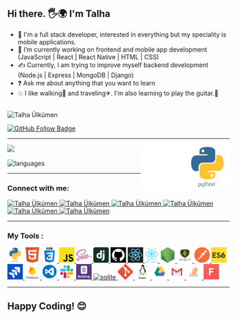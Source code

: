 

<h2>Hi there. 🖐🌍 I'm Talha</h2>

- 🚀 I'm a full stack developer, interested in everything but my speciality is mobile applications. 
- 💪 I’m currently working on frontend and mobile app development (JavaScript | React | React Native | HTML | CSS)
- ✍ Currently, I am trying to improve myself backend development (Node.js | Express | MongoDB | Django)
- ❓   Ask me about anything that you want to learn
- 💥 I like walking🏃‍ and traveling✈. I'm also learning to play the guitar.🎻
<br>
<img src="https://komarev.com/ghpvc/?username=Talha-35" alt="Talha Ülkümen" /> 

[![GitHub Follow Badge](https://img.shields.io/github/followers/Talha-35?label=followers&style=social)](https://github.com/Talha-35)



<hr>

<p float="center">
  <img  src="https://github-readme-stats.vercel.app/api?username=Talha-35&show_icons=true&theme=radical" />
  <img src="./all.gif" alt="react-native" width="20%" height="20%" align="right">
  <img src="./react.gif" alt="react-native" width="20%" height="20%" align="right">  
</p>

<!-- <img  src="https://github-readme-stats.vercel.app/api/top-langs/?username=Talha-35&layout=compact&hide=html,css" alt="My Top Langs" />-->
 
 ![languages](https://github-readme-stats.vercel.app/api/top-langs/?username=Talha-35&hide=scss&layout=compact&theme=tokyonight)
<hr>


### Connect with me:

<a href="https://medium.com/@tlh.34.bd" target="_blank">
    <img src="https://img.shields.io/badge/%20-medium-black" alt="Talha Ülkümen">
</a>
<a href="https://twitter.com" target="_blank">
    <img src="https://img.shields.io/badge/%20-twitter-%231DA1F2" alt="Talha Ülkümen">
</a>
<a href="https://www.instagram.com" target="_blank">
    <img src="https://img.shields.io/badge/%20-instagram-fbad50" alt="Talha Ülkümen">
</a>
<a href="https://www.linkedin.com/in/talha-%C3%BClk%C3%BCmen-4854391b8/" target="_blank">
    <img src="https://img.shields.io/badge/%20-linkedin-0072b1" alt="Talha Ülkümen">
</a>
<a href="mailto:tlh.34.bd@gmail.com" target="_blank">
    <img src="https://img.shields.io/badge/%20-gmail-B23121" alt="Talha Ülkümen">
</a>
<a href="https://www.facebook.com" target="_blank">
    <img src="https://img.shields.io/badge/%20-facebook-informational" alt="Talha Ülkümen">
</a>



<hr>

### My Tools :
<p>
<!--✨--><a href="https://www.python.org/" target="_blank"> <img src="./python.png" alt="python" width="35" height="35"/></a> 
<!--✨--><a href="https://www.w3schools.com/html/" target="_blank"> <img src="./html.png" alt="html5" width="35" height="35"/></a> 
<!--✨--><a href="https://www.w3schools.com/css/" target="_blank"> <img src="./css3.png" alt="css3" width="35" height="35"/> </a> 
<!--✨--><a href="https://developer.mozilla.org/en-US/docs/Web/JavaScript" target="_blank"> <img src="./js.png" alt="javascript" width="35" height="35"  title="Javascript"/> </a> 
<!--✨--><a href="https://sass-lang.com" target="_blank"> <img src="./sass.png" alt="sass" width="35" height="35" title="Sass"/> </a> 
<!--✨--><a href="https://www.djangoproject.com/" target="_blank"> <img src="./dj.png" alt="django" height="35"  title="Django"/> </a>
<!--✨--><a href="https:github.com/Talha-35" target="_blank"> <img src="./sgithub.png" alt="github" width="35" height="35"  title="Github"/> </a> 
<!--✨--><a href="https://reactjs.org/" target="_blank">  <img src="./reactt.png" alt="react" width="35" height="35" title="React"/> </a> 
<!--✨--><a href="https://reactnative.dev/" target="_blank"> <img src="./reactn.png" alt="reactnative" height="35"  title="React-Native"/> </a> 
<!--✨--><a href="https://nodejs.org" target="_blank"> <img src="./node.png" alt="nodejs" width="35" height="35" title="NodeJs"/> </a> 
<!--✨--><a href="https://www.mongodb.com/" target="_blank"> <img src="./mongo.png" alt="mongodb" width="35" height="35"  title="MongoDB"/> </a> 
<!--✨--><a href="https://postman.com" target="_blank"> <img src="./postman.png" alt="postman" width="35" height="35"  title="Postman"/> </a> 
<!--✨--><a href="https://www.w3schools.com/js/js_es6.asp" target="_blank"><img src="./es6.jpg" width="35" height="35" alt = "es6"  title="Es6"></a> 
<!--✨--><a href="https://www.atlassian.com/software/jira" target="_blank"> <img src="./jira.jpg" alt="jira" width="35" height="35"  title="Jira"/> </a> 
<!--✨--><a href="https://firebase.google.com/" target="_blank"> <img src="./firebase.png" alt="firebase" width="35" height="35"  title="Firebase"/> </a> 
<!--✨--><a href="https://code.visualstudio.com/" target="_blank"> <img src="./vscode.png" alt="visualstudio" width="35" height="35"  title="VsCode"/> </a> 
<!--✨--><a href="https://slack.com/intl/en-no/" target="_blank"> <img src="./slack0.jpg" alt="slack" width="35" height="35"  title="Slack"/> </a> 
<!--✨--><a href="https://getbootstrap.com" target="_blank"> <img src="./bootstrap.png" alt="bootstrap" width="35" height="35"  title="Bootstrap"/> </a> 
<!--✨--><a href="https://www.sqlite.org/index.html" target="_blank"> <img src="https://cdn.worldvectorlogo.com/logos/sqlite.svg" alt="sqlite" height="35" /> </a> 
<!--✨--><a href="https://git-scm.com/" target="_blank"> <img src="./git.png" alt="git" width="35" height="35"  title="Git"/> </a> 
<!--✨--><a href="https://www.linux.org/" target="_blank"> <img src="./linux.png" alt="linux" width="35" height="35"  title="Linux"/> </a>
<!--✨--><a href="https://www.google.com/drive/" target="_blank"> <img src="./drive.png" alt="drive" width="35" height="35"  title="Google Drive"/> </a>
<!--✨--><a href="https://www.gmail.com/" target="_blank"> <img src="./gmail.jpg" alt="gmail" width="35" height="35"  title="Gmail"/> </a>
<!--✨--><a href="https://www.stackoverflow.com" target="_blank"> <img src="./stackover.png" alt="stackover" width="35" height="35"  title="Stackoverflow"/> </a>
<!--✨--><a href="#" target="_blank"> <img src="./font.jpg" alt="Font" width="35" height="35" title="font"/> </a>
</p>
<hr>
<h2> Happy Coding! 😊</h2>

<!--
**serdardurmus/serdardurmus** is a ✨ _special_ ✨ repository because its `README.md` (this file) appears on your GitHub profile.

Here are some ideas to get you started:

- 🔭 I’m currently working on ...
- 🌱 I’m currently learning ...
- 👯 I’m looking to collaborate on ...
- 🤔 I’m looking for help with ...
- 💬 Ask me about ...
- 📫 How to reach me: ...
- 😄 Pronouns: ...
- ⚡ Fun fact: ...
-->
